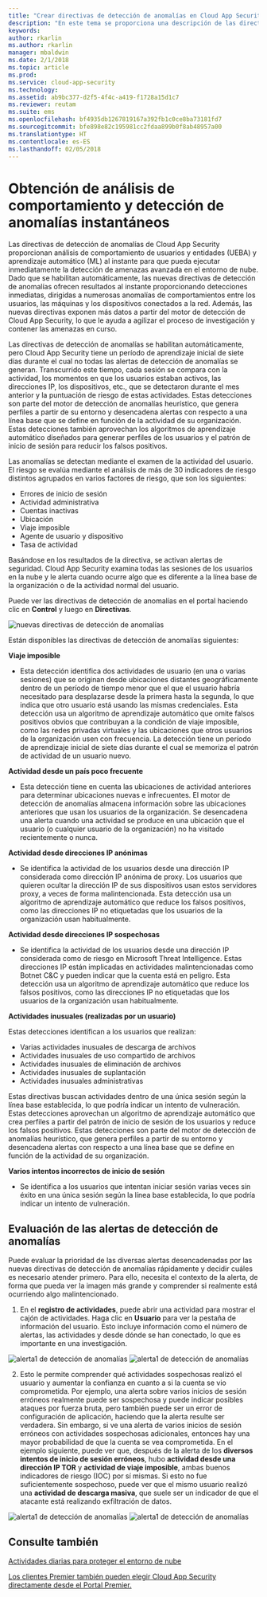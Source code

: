 ```yaml
---
title: "Crear directivas de detección de anomalías en Cloud App Security | Microsoft Docs"
description: "En este tema se proporciona una descripción de las directivas de detección de anomalías, así como información de referencia sobre los bloques de creación de una directiva de detección de anomalías."
keywords: 
author: rkarlin
ms.author: rkarlin
manager: mbaldwin
ms.date: 2/1/2018
ms.topic: article
ms.prod: 
ms.service: cloud-app-security
ms.technology: 
ms.assetid: ab9bc377-d2f5-4f4c-a419-f1728a15d1c7
ms.reviewer: reutam
ms.suite: ems
ms.openlocfilehash: bf4935db1267819167a392fb1c0ce8ba73181fd7
ms.sourcegitcommit: bfe898e82c195981cc2fdaa899b0f8ab48957a00
ms.translationtype: HT
ms.contentlocale: es-ES
ms.lasthandoff: 02/05/2018
---
```

# <a name="get-instantaneous-behavioral-analytics-and-anomaly-detection"></a>Obtención de análisis de comportamiento y detección de anomalías instantáneos

Las directivas de detección de anomalías de Cloud App Security proporcionan análisis de comportamiento de usuarios y entidades (UEBA) y aprendizaje automático (ML) al instante para que pueda ejecutar inmediatamente la detección de amenazas avanzada en el entorno de nube. Dado que se habilitan automáticamente, las nuevas directivas de detección de anomalías ofrecen resultados al instante proporcionando detecciones inmediatas, dirigidas a numerosas anomalías de comportamientos entre los usuarios, las máquinas y los dispositivos conectados a la red.  Además, las nuevas directivas exponen más datos a partir del motor de detección de Cloud App Security, lo que le ayuda a agilizar el proceso de investigación y contener las amenazas en curso. 

Las directivas de detección de anomalías se habilitan automáticamente, pero Cloud App Security tiene un período de aprendizaje inicial de siete días durante el cual no todas las alertas de detección de anomalías se generan. Transcurrido este tiempo, cada sesión se compara con la actividad, los momentos en que los usuarios estaban activos, las direcciones IP, los dispositivos, etc., que se detectaron durante el mes anterior y la puntuación de riesgo de estas actividades.  Estas detecciones son parte del motor de detección de anomalías heurístico, que genera perfiles a partir de su entorno y desencadena alertas con respecto a una línea base que se define en función de la actividad de su organización. Estas detecciones también aprovechan los algoritmos de aprendizaje automático diseñados para generar perfiles de los usuarios y el patrón de inicio de sesión para reducir los falsos positivos.

Las anomalías se detectan mediante el examen de la actividad del usuario. El riesgo se evalúa mediante el análisis de más de 30 indicadores de riesgo distintos agrupados en varios factores de riesgo, que son los siguientes: 
          
 -   Errores de inicio de sesión
 -   Actividad administrativa
 -   Cuentas inactivas
 -   Ubicación  
 -   Viaje imposible
 -   Agente de usuario y dispositivo
 -   Tasa de actividad

Basándose en los resultados de la directiva, se activan alertas de seguridad. Cloud App Security examina todas las sesiones de los usuarios en la nube y le alerta cuando ocurre algo que es diferente a la línea base de la organización o de la actividad normal del usuario. 


Puede ver las directivas de detección de anomalías en el portal haciendo clic en **Control** y luego en **Directivas**.

 ![nuevas directivas de detección de anomalías](./media/new-anomaly-detection-policies.png)

Están disponibles las directivas de detección de anomalías siguientes:

**Viaje imposible**
-  Esta detección identifica dos actividades de usuario (en una o varias sesiones) que se originan desde ubicaciones distantes geográficamente dentro de un período de tiempo menor que el que el usuario habría necesitado para desplazarse desde la primera hasta la segunda, lo que indica que otro usuario está usando las mismas credenciales. Esta detección usa un algoritmo de aprendizaje automático que omite falsos positivos obvios que contribuyan a la condición de viaje imposible, como las redes privadas virtuales y las ubicaciones que otros usuarios de la organización usen con frecuencia. La detección tiene un período de aprendizaje inicial de siete días durante el cual se memoriza el patrón de actividad de un usuario nuevo.


**Actividad desde un país poco frecuente**
- Esta detección tiene en cuenta las ubicaciones de actividad anteriores para determinar ubicaciones nuevas e infrecuentes. El motor de detección de anomalías almacena información sobre las ubicaciones anteriores que usan los usuarios de la organización. Se desencadena una alerta cuando una actividad se produce en una ubicación que el usuario (o cualquier usuario de la organización) no ha visitado recientemente o nunca. 


**Actividad desde direcciones IP anónimas**
- Se identifica la actividad de los usuarios desde una dirección IP considerada como dirección IP anónima de proxy. Los usuarios que quieren ocultar la dirección IP de sus dispositivos usan estos servidores proxy, a veces de forma malintencionada. Esta detección usa un algoritmo de aprendizaje automático que reduce los falsos positivos, como las direcciones IP no etiquetadas que los usuarios de la organización usan habitualmente.

**Actividad desde direcciones IP sospechosas**
- Se identifica la actividad de los usuarios desde una dirección IP considerada como de riesgo en Microsoft Threat Intelligence. Estas direcciones IP están implicadas en actividades malintencionadas como Botnet C&C y pueden indicar que la cuenta está en peligro. Esta detección usa un algoritmo de aprendizaje automático que reduce los falsos positivos, como las direcciones IP no etiquetadas que los usuarios de la organización usan habitualmente.


**Actividades inusuales (realizadas por un usuario)**

Estas detecciones identifican a los usuarios que realizan:

 - Varias actividades inusuales de descarga de archivos
 - Actividades inusuales de uso compartido de archivos
 - Actividades inusuales de eliminación de archivos
 - Actividades inusuales de suplantación
 - Actividades inusuales administrativas
 
Estas directivas buscan actividades dentro de una única sesión según la línea base establecida, lo que podría indicar un intento de vulneración. Estas detecciones aprovechan un algoritmo de aprendizaje automático que crea perfiles a partir del patrón de inicio de sesión de los usuarios y reduce los falsos positivos. Estas detecciones son parte del motor de detección de anomalías heurístico, que genera perfiles a partir de su entorno y desencadena alertas con respecto a una línea base que se define en función de la actividad de su organización.

**Varios intentos incorrectos de inicio de sesión**
- Se identifica a los usuarios que intentan iniciar sesión varias veces sin éxito en una única sesión según la línea base establecida, lo que podría indicar un intento de vulneración. 


## <a name="triaging-anomaly-detection-alerts"></a>Evaluación de las alertas de detección de anomalías

Puede evaluar la prioridad de las diversas alertas desencadenadas por las nuevas directivas de detección de anomalías rápidamente y decidir cuáles es necesario atender primero. Para ello, necesita el contexto de la alerta, de forma que pueda ver la imagen más grande y comprender si realmente está ocurriendo algo malintencionado.  

1. En el **registro de actividades**, puede abrir una actividad para mostrar el cajón de actividades. Haga clic en **Usuario** para ver la pestaña de información del usuario. Esto incluye información como el número de alertas, las actividades y desde dónde se han conectado, lo que es importante en una investigación. 

 ![alerta1 de detección de anomalías](./media/anomaly-alert-user1.png)
 ![alerta1 de detección de anomalías](./media/anomaly-alert-user2.png)

 
2. Esto le permite comprender qué actividades sospechosas realizó el usuario y aumentar la confianza en cuanto a si la cuenta se vio comprometida. Por ejemplo, una alerta sobre varios inicios de sesión erróneos realmente puede ser sospechosa y puede indicar posibles ataques por fuerza bruta, pero también puede ser un error de configuración de aplicación, haciendo que la alerta resulte ser verdadera. Sin embargo, si ve una alerta de varios inicios de sesión erróneos con actividades sospechosas adicionales, entonces hay una mayor probabilidad de que la cuenta se vea comprometida. En el ejemplo siguiente, puede ver que, después de la alerta de los **diversos intentos de inicio de sesión erróneos**, hubo **actividad desde una dirección IP TOR** y **actividad de viaje imposible**, ambas buenos indicadores de riesgo (IOC) por sí mismas. Si esto no fue suficientemente sospechoso, puede ver que el mismo usuario realizó una **actividad de descarga masiva**, que suele ser un indicador de que el atacante está realizando exfiltración de datos. 

  ![alerta1 de detección de anomalías](./media/anomaly-alert-user3.png)
  ![alerta1 de detección de anomalías](./media/anomaly-alert-user4.png)

 


  

  
## <a name="see-also"></a>Consulte también  
[Actividades diarias para proteger el entorno de nube](daily-activities-to-protect-your-cloud-environment.md)   

[Los clientes Premier también pueden elegir Cloud App Security directamente desde el Portal Premier.](https://premier.microsoft.com/)  
  
  
